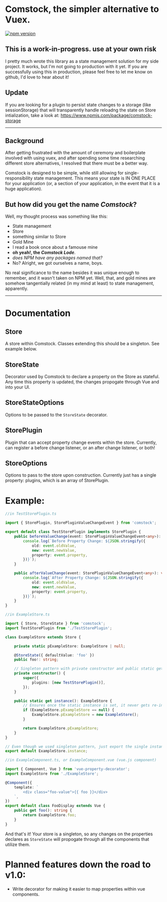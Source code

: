 # **Comstock**, the simpler alternative to Vuex.
[![npm version](https://img.shields.io/npm/v/comstock.svg?style=flat)](https://www.npmjs.com/package/comstock "View this project on npm")

## **This is a work-in-progress.  use at your own risk**

I pretty much wrote this library as a state management solution for my side project.  It works, but I'm not going to production with it yet.
If you are successfully using this in production, please feel free to let me know on github, I'd love to hear about it!

## **Update**

If you are looking for a plugin to persist state changes to a storage (like sessionStorage) that will transparently handle reloadng the state on Store intialization, take a look at: https://www.npmjs.com/package/comstock-storage

---
## Background

After getting frustrated with the amount of ceremony and boilerplate involved with using vuex, and after spending some time researching different store alternatives, I resolved that there must be a better way.

Comstock is designed to be simple, while still allowing for single-responsibility state management.  This means your state is IN ONE PLACE for your application (or, a section of your application, in the event that it is a huge application).

## But how did you get the name *Comstock*?

Well, my thought process was something like this:

* State management
* Store
* something similar to Store
* Gold Mine
* I read a book once about a famouse mine
* __oh yeah!, the *Comstock Lode*__.
* _does NPM have any packages named that?_
* No?  Alright, we got ourselves a name, boys.

No real significance to the name besides it was unique enough to remember, and it wasn't taken on NPM yet.  Well, that, and gold mines are somehow tangentially related (in my mind at least) to state management, apparently.

---

# Documentation

## Store

A store within Comstock.  Classes extending this should be a singleton.  See example below.

## StoreState

Decorator used by Comstock to declare a property on the Store as stateful.  Any time this property is updated, the changes propogate through Vue and into your UI.

## StoreStateOptions

Options to be passed to the `StoreState` decorator.

## StorePlugin

Plugin that can accept property change events within the store.  Currently, can register a before change listener, or an after change listener, or both!

## StoreOptions

Options to pass to the store upon construction.  Currently just has a single property: plugins, which is an array of StorePlugin.

# Example:

```ts
//in TestStorePlugin.ts

import { StorePlugin, StorePluginValueChangeEvent } from 'comstock';

export default class TestStorePlugin implements StorePlugin {
    public beforeValueChange(event: StorePluginValueChangeEvent<any>): void {
        console.log(`Before Property Change: ${JSON.stringify({
            old: event.oldValue,
            new: event.newValue,
            property: event.property,
        })}`);
    }

    public afterValueChange(event: StorePluginValueChangeEvent<any>): void {
        console.log(`After Property Change: ${JSON.stringify({
            old: event.oldValue,
            new: event.newValue,
            property: event.property,
        })}`);
    }
}
```


```ts
//in ExampleStore.ts

import { Store, StoreState } from 'comstock';
import TestStorePlugin from './TestStorePlugin';

class ExampleStore extends Store {

    private static pExampleStore: ExampleStore | null;

    @StoreState({ defaultValue: 'foo' })
    public foo!: string;

    // Singleton pattern with private constructor and public static getter.
    private constructor() {
        super({
            plugins: [new TestStorePlugin()],
        });
    }

    public static get instance(): ExampleStore {
        // Ensures once the static instance is set, it never gets re-instantiated.
        if (ExampleStore.pExampleStore == null) {
            ExampleStore.pExampleStore = new ExampleStore();
        }

        return ExampleStore.pExampleStore;
    }
}

// Even though we used singleton pattern, just export the single instance. 
export default ExampleStore.instance;
```
```ts
//in ExampleComponent.ts, or ExampleComponent.vue (vue.js component)

import { Component, Vue } from 'vue-property-decorator';
import ExampleStore from './ExampleStore';

@Component({
    template: `
        <div class="foo-value">{{ foo }}</div>
    `,
})
export default class FooDisplay extends Vue {
    public get foo(): string {
        return ExampleStore.foo;
    }
}
```

And that's it!  Your store is a singleton, so any changes on the properties declares as `StoreState` will propogate through all the components that utilize them.

# Planned features down the road to v1.0:

* Write decorator for making it easier to map properties within vue components.